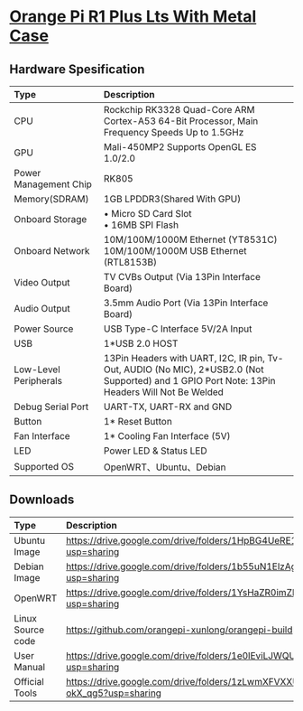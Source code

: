 # [Orange Pi R1 Plus Lts With Metal Case](seperated\Orange_Pi_R1_Plus_Lts_With_Metal_Case.md)  
## Hardware Spesification  
| Type                  | Description                                                                                                                                     |
|:----------------------|:------------------------------------------------------------------------------------------------------------------------------------------------|
| CPU                   | Rockchip RK3328  Quad-Core ARM Cortex-A53 64-Bit Processor, Main Frequency Speeds Up to 1.5GHz                                                  |
| GPU                   | Mali-450MP2  Supports OpenGL ES 1.0/2.0                                                                                                         |
| Power Management Chip | RK805                                                                                                                                           |
| Memory(SDRAM)         | 1GB LPDDR3(Shared With GPU)                                                                                                                     |
| Onboard Storage       | • Micro SD Card Slot <br>  • 16MB SPI Flash                                                                 |
| Onboard Network       | 10M/100M/1000M Ethernet (YT8531C)  10M/100M/1000M USB Ethernet (RTL8153B)                                                                       |
| Video Output          | TV CVBs Output (Via 13Pin Interface Board)                                                                                                      |
| Audio Output          | 3.5mm Audio Port (Via 13Pin Interface Board)                                                                                                    |
| Power Source          | USB Type-C Interface 5V/2A Input                                                                                                                |
| USB                   | 1*USB 2.0 HOST                                                                                                                                  |
| Low-Level Peripherals | 13Pin Headers with UART, I2C, IR pin, Tv-Out, AUDIO (No MIC), 2*USB2.0 (Not Supported) and 1  GPIO Port  Note: 13Pin Headers Will Not Be Welded |
| Debug Serial Port     | UART-TX, UART-RX and GND                                                                                                                        |
| Button                | 1* Reset Button                                                                                                                                 |
| Fan Interface         | 1* Cooling Fan Interface (5V)                                                                                                                   |
| LED                   | Power LED & Status LED                                                                                                                          |
| Supported OS          | OpenWRT、Ubuntu、Debian                                                                                                                         |
## Downloads  
| Type              | Description                                                                          |
|:------------------|:-------------------------------------------------------------------------------------|
| Ubuntu Image      | https://drive.google.com/drive/folders/1HpBG4UeRE1fXVlajXG3O7N7m78KSRY3X?usp=sharing |
| Debian Image      | https://drive.google.com/drive/folders/1b55uN1ElzAgvAJQSW772lwkKEwqunawb?usp=sharing |
| OpenWRT           | https://drive.google.com/drive/folders/1YsHaZR0imZRlpuFETdOPDnOQmKat74wz?usp=sharing |
| Linux Source code | https://github.com/orangepi-xunlong/orangepi-build                                   |
| User Manual       | https://drive.google.com/drive/folders/1e0lEviLJWQUUBUVYXENYRJkme6WmUiiZ?usp=sharing |
| Official Tools    | https://drive.google.com/drive/folders/1zLwmXFVXXUGC7nVwKo_XsJGr-okX_qg5?usp=sharing |

